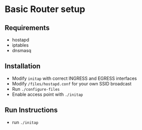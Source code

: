 # Basic Router setup

## Requirements
- hostapd
- iptables
- dnsmasq 


## Installation
- Modify `initap` with correct INGRESS and EGRESS interfaces
- Modify `/files/hostapd.conf` for your own SSID broadcast
- Run `./configure-files`
- Enable access point with `./initap`

## Run Instructions
- run `./initap`
